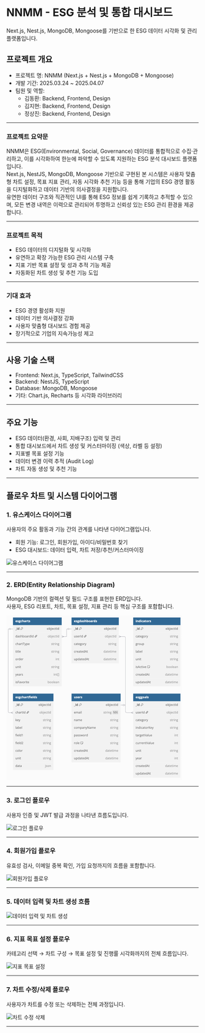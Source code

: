 # NNMM - ESG 분석 및 통합 대시보드

Next.js, Nest.js, MongoDB, Mongoose를 기반으로 한 ESG 데이터 시각화 및 관리 플랫폼입니다.

## 프로젝트 개요

- 프로젝트 명: NNMM (Next.js + Nest.js + MongoDB + Mongoose)
- 개발 기간: 2025.03.24 ~ 2025.04.07
- 팀원 및 역할:
  - 김동환: Backend, Frontend, Design
  - 김지현: Backend, Frontend, Design
  - 정상진: Backend, Frontend, Design

---

### 프로젝트 요약문

NNMM은 ESG(Environmental, Social, Governance) 데이터를 통합적으로 수집·관리하고, 이를 시각화하여 한눈에 파악할 수 있도록 지원하는 ESG 분석 대시보드 플랫폼입니다.  
Next.js, NestJS, MongoDB, Mongoose 기반으로 구현된 본 시스템은 사용자 맞춤형 차트 설정, 목표 지표 관리, 자동 시각화 추천 기능 등을 통해 기업의 ESG 경영 활동을 디지털화하고 데이터 기반의 의사결정을 지원합니다.  
유연한 데이터 구조와 직관적인 UI를 통해 ESG 정보를 쉽게 기록하고 추적할 수 있으며, 모든 변경 내역은 이력으로 관리되어 투명하고 신뢰성 있는 ESG 관리 환경을 제공합니다.

---

### 프로젝트 목적

- ESG 데이터의 디지털화 및 시각화
- 유연하고 확장 가능한 ESG 관리 시스템 구축
- 지표 기반 목표 설정 및 성과 추적 기능 제공
- 자동화된 차트 생성 및 추천 기능 도입

---

### 기대 효과

- ESG 경영 활성화 지원
- 데이터 기반 의사결정 강화
- 사용자 맞춤형 대시보드 경험 제공
- 장기적으로 기업의 지속가능성 제고

---

## 사용 기술 스택

- Frontend: Next.js, TypeScript, TailwindCSS
- Backend: NestJS, TypeScript
- Database: MongoDB, Mongoose
- 기타: Chart.js, Recharts 등 시각화 라이브러리

---

## 주요 기능

- ESG 데이터(환경, 사회, 지배구조) 입력 및 관리
- 통합 대시보드에서 차트 생성 및 커스터마이징 (색상, 라벨 등 설정)
- 지표별 목표 설정 기능
- 데이터 변경 이력 추적 (Audit Log)
- 차트 자동 생성 및 추천 기능

---

## 플로우 차트 및 시스템 다이어그램

### 1. 유스케이스 다이어그램

사용자의 주요 활동과 기능 간의 관계를 나타낸 다이어그램입니다.

- 회원 기능: 로그인, 회원가입, 아이디/비밀번호 찾기
- ESG 대시보드: 데이터 입력, 차트 저장/추천/커스터마이징

![유스케이스 다이어그램](./assets/유스케이스.png)

---

### 2. ERD(Entity Relationship Diagram)

MongoDB 기반의 컬렉션 및 필드 구조를 표현한 ERD입니다.  
사용자, ESG 리포트, 차트, 목표 설정, 지표 관리 등 핵심 구조를 포함합니다.

![ERD](./assets/ERD.png)

---

### 3. 로그인 플로우

사용자 인증 및 JWT 발급 과정을 나타낸 흐름도입니다.

![로그인 플로우](./assets/로그인.png)

---

### 4. 회원가입 플로우

유효성 검사, 이메일 중복 확인, 가입 요청까지의 흐름을 포함합니다.

![회원가입 플로우](./assets/회원가입.png)

---

### 5. 데이터 입력 및 차트 생성 흐름

![데이터 입력 및 차트 생성](./assets/데이터%20입력%20및%20차트%20생성.png)

---

### 6. 지표 목표 설정 플로우

카테고리 선택 → 차트 구성 → 목표 설정 및 진행률 시각화까지의 전체 흐름입니다.

![지표 목표 설정](./assets/지표%20목표%20설정.png)

---

### 7. 차트 수정/삭제 플로우

사용자가 차트를 수정 또는 삭제하는 전체 과정입니다.

![차트 수정 삭제](./assets/차트%20수정%20삭제.png)

---
